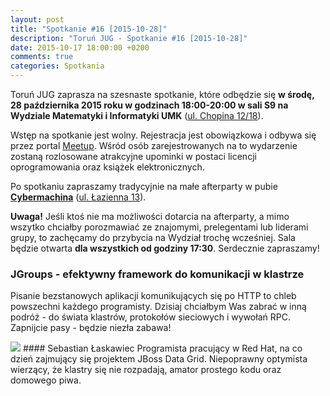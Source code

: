 ```yaml
---
layout: post
title: "Spotkanie #16 [2015-10-28]"
description: "Toruń JUG - Spotkanie #16 [2015-10-28]"
date: 2015-10-17 18:00:00 +0200
comments: true
categories: Spotkania
---
```

Toruń JUG zaprasza na szesnaste spotkanie, które odbędzie się **w&nbsp;środę, 28 października 2015 roku w&nbsp;godzinach 18:00-20:00 w&nbsp;sali S9 na Wydziale Matematyki i Informatyki UMK** (<a href="https://www.google.pl/maps/place/Fryderyka+Chopina+12%2F18,+Toruń/" target="_blank"><span class="glyphicon glyphicon-map-marker"></span>ul. Chopina 12/18</a>).

Wstęp na spotkanie jest wolny. Rejestracja jest obowiązkowa i&nbsp;odbywa się przez portal <a href="http://www.meetup.com/Torun-JUG/events/226121516/" target="_blank">Meetup</a>. Wśród osób zarejestrowanych na to wydarzenie zostaną rozlosowane atrakcyjne upominki w&nbsp;postaci licencji oprogramowania oraz książek elektronicznych.

Po spotkaniu zapraszamy tradycyjnie na małe afterparty w&nbsp;pubie <a href="https://www.facebook.com/Cybermachina" target="_blank"><strong>Cybermachina</strong></a> (<a href="https://www.google.pl/maps/place/Łazienna+13,+Toruń/" target="_blank"><span class="glyphicon glyphicon-map-marker"></span>ul. Łazienna 13</a>).

**Uwaga!** Jeśli ktoś nie ma możliwości dotarcia na afterparty, a&nbsp;mimo wszytko chciałby porozmawiać ze znajomymi, prelegentami lub liderami grupy, to zachęcamy do przybycia na Wydział trochę wcześniej. Sala będzie otwarta **dla wszystkich od godziny 17:30**. Serdecznie zapraszamy! <!-- more -->

### JGroups - efektywny framework do komunikacji w klastrze
Pisanie bezstanowych aplikacji komunikujących się po HTTP to chleb powszechni każdego programisty. Dzisiaj chciałbym Was zabrać w inną podróż - do świata klastrów, protokołów sieciowych i wywołań RPC. Zapnijcie pasy - będzie niezła zabawa!

<img class="no-border speaker-face" src="{{ root_url }}/images/speakers/laskawiec-sebastian.jpg" />
#### Sebastian Łaskawiec 
Programista pracujący w Red Hat, na co dzień zajmujący się projektem JBoss Data Grid. Niepoprawny optymista wierzący, że klastry się nie rozpadają, amator prostego kodu oraz domowego piwa.
<span class="clearfix"></span>
